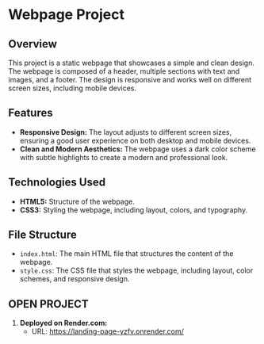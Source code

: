 # Webpage Project

## Overview
This project is a static webpage that showcases a simple and clean design. The webpage is composed of a header, multiple sections with text and images, and a footer. The design is responsive and works well on different screen sizes, including mobile devices.

## Features
- **Responsive Design:** The layout adjusts to different screen sizes, ensuring a good user experience on both desktop and mobile devices.
- **Clean and Modern Aesthetics:** The webpage uses a dark color scheme with subtle highlights to create a modern and professional look.

## Technologies Used
- **HTML5:** Structure of the webpage.
- **CSS3:** Styling the webpage, including layout, colors, and typography.

## File Structure
- `index.html`: The main HTML file that structures the content of the webpage.
- `style.css`: The CSS file that styles the webpage, including layout, color schemes, and responsive design.

## OPEN PROJECT

1. **Deployed on Render.com:**
   - URL: https://landing-page-yzfv.onrender.com/

